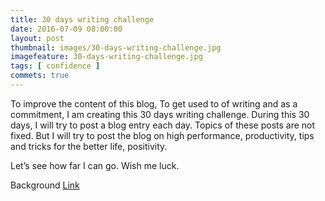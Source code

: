 ```yaml
---
title: 30 days writing challenge
date: 2016-07-09 08:00:00 
layout: post 
thumbnail: images/30-days-writing-challenge.jpg
imagefeature: 30-days-writing-challenge.jpg
tags: [ confidence ]
commets: true
---
```


To improve the content of this blog, To get used to of writing and as a commitment,
I am creating this 30 days writing challenge. During this 30 days, I will try to
post a blog entry each day. Topics of these posts are not fixed. But I will try to
post the blog on high performance, productivity, tips and tricks for the better
life, positivity.

Let’s see how far I can go. Wish me luck.

Background <a href='https://unsplash.com/photos/-uaOnCFb9bU'>Link</a>
